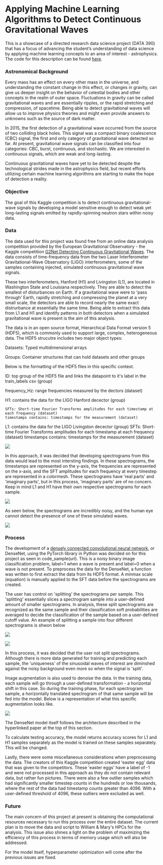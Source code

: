# Applying Machine Learning Algorithms to Detect Continuous Gravitational Waves

This is a showcase of a directed research data science project (DATA 390) that has a focus of advancing the student’s understanding of data science by applying machine learning concepts to an area of interest - astrophysics. The code for this description can be found [here](code_sample.py).

### Astronomical Background

Every mass has an effect on every other mass in the universe, and understanding the constant change in this effect, or changes in gravity, can give us deeper insight on the behavior of celestial bodies and other concepts in the realm of outer space. Fluctuations in gravity can be called gravitational waves and are essentially ripples, or the rapid stretching and compression, of spacetime. Being able to detect gravitational waves will allow us to improve physics theories and might even provide answers to unknowns such as the source of dark matter.

In 2015, the first detection of a gravitational wave occurred from the source of two colliding black holes. This signal was a compact binary coalescence (CBC) signal, the first and only category of gravitational wave detected so far. At present, gravitational wave signals can be classified into four categories: CBC, burst, continuous, and stochastic. We are interested in continuous signals, which are weak and long-lasting.

Continuous gravitational waves have yet to be detected despite the technological strides made in the astrophysics field, but recent efforts utilizing certain machine learning algorithms are starting to make the hope of detection a reality.


### Objective
The goal of this Kaggle competition is to detect continuous gravitational-wave signals by developing a model sensitive enough to detect weak yet long-lasting signals emitted by rapidly-spinning neutron stars within noisy data.


### Data

The data used for this project was found free from an online data analysis competition provided by the European Gravitational Observatory - the Kaggle competition [G2Net Detecting Continuous Gravitational Waves](https://www.kaggle.com/competitions/g2net-detecting-continuous-gravitational-waves/overview). The data consists of time-frequency data from the two Laser Interferometer Gravitational-Wave Observatory (LIGO) interferometers, some of the samples containing injected, simulated continuous gravitational wave signals.

These two interferometers, Hanford (H1) and Livingston (L1), are located in Washington State and Louisiana respectively. They are able to detect the smallest of disturbances on Earth. If a gravitational wave were to 'pass through' Earth, rapidly stretching and compressing the planet at a very small scale, the detectors are able to record nearly the same exact distrurbance at essentially the same time. Being able to extract this data from L1 and H1 and identify patterns in both detectors when a simulated gravitational wave is present is the aim of this analysis.


The data is in an open source format, Hierarchical Data Format version 5 (HDF5), which is commonly used to support large, complex, heterogeneous data. The HDF5 strucutre includes two major object types:

Datasets: Typed multidimensional arrays

Groups: Container structures that can hold datasets and other groups


Below is the formatting of the HDF5 files in this specific context.

ID: top group of the HDF5 file and links the datapoint to it's label in the train_labels csv (group)

frequency_Hz: range frequencies measured by the dectors (dataset)

H1: contains the data for the LIGO Hanford decector (group)

	SFTs: Short-time Fourier Transforms amplitudes for each timestamp at each frequency (dataset)
	timestamps contains: timestamps for the measurement (dataset)
 
L1: contains the data for the LIGO Livingston decector (group)
	SFTs: Short-time Fourier Transforms amplitudes for each timestamp at each frequency (dataset)
	timestamps contains: timestamps for the measurement (dataset)
 

![](hdf5_format.png)


In this approach, it was decided that developing spectrograms from this data would lead to the most intersting findings. In these spectrograms, the timestamps are represented on the y-axis, the frequencies are represented on the x-axis, and the SFT amplitudes for each frequency at every timestep are represented in a colormesh. These spectrograms have 'real parts' and 'imaginary parts', but in this process, 'imaginary parts' are of no concern. Keep in mind L1 and H1 have their own respective spectrograms for each sample.


![](spectrograms.png)


As seen below, the spectrograms are incredibly noisy, and the human eye cannot detect the presence of one of these simulated waves.


![](wave_presence.png)


### Process

The development of a [densely connected convolutional neural network](https://arxiv.org/abs/1608.06993), or DenseNet, using the PyTorch library in Python was decided on for this project as seen in code_sample(url). This is a noisy binary image classification problem, label=1 when a wave is present and label=0 when a wave is not present. To preprocess the data for the DenseNet, a function was written to first extract the data from its HDF5 format. A minmax scale (equation) is manually applied to the SFT data before the spectrograms are created. 

The user has control on 'splitting' the spectrograms per sample. This 'splitting' essentially slices a spectrogram sample into a user-defined amount of smaller spectrograms. In analysis, these split spectrograms are recognized as the same sample and their classification soft probabilities are averaged to decide the classification of the sample based on a user-defined cutoff value. An example of splitting a sample into four different spectrograms is shwon below


![](unsplit.png)

![](spliy.png)


In this process, it was decided that the user not split spectrograms. Although there is more data generated for training and predicting each sample, the 'uniqueness' of the sinusoidal waves of interest are diminshed against the noisy background even more so when the signal is 'split'.


Image augmentation is also used to denoise the data. In the training data, each sample will go through a user-defined transformation - a horizontal shift in this case. So during the training phase, for each spectrogram sample, a horizontally translated spectrogram of that same sample will be fed into the model. Below is a representation of what this specific augmentation looks like.


![](augment.png)


The DenseNet model itself follows the architecture described in the hyperlinked paper at the top of this section.


To calculate testing accuracy, the model returns accuracy scores for L1 and H1 samples separately as the model is trained on these samples separately. This will be changed.


Lastly, there were some miscellaneous considerations when preprocessing the data. The creators of this Kaggle competition created 'easter egg' data that was given to the competitors. These 'easter eggs' have a label of -1 and were not processed in this approach as they do not contain relevant data, but rather fun pictures. There were also a few outlier samples which had significantly smaller timestep counts in the hundreds or low thousands, where the rest of the data had timestamp counts greater than 4096. With a user-defined threshold of 4096, these outliers were excluded as well. 


### Future

The main concern of this project at present is obtaining the computational resources necessary to run this process over the entire dataset. The current plan is to move the data and script to William & Mary's HPCs for the analysis. This issue also shines a light on the problem of maximizing the efficiency of this process in terms of memory usage which will also be addressed.


For the model itself, hyperparameter optimization will come after the previous issues are fixed.
